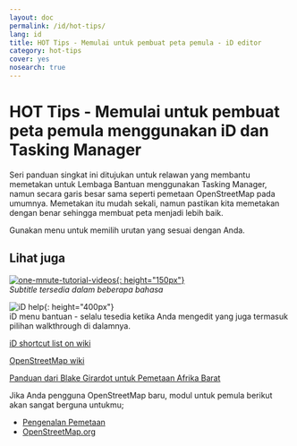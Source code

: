 ```yaml
---
layout: doc
permalink: /id/hot-tips/
lang: id
title: HOT Tips - Memulai untuk pembuat peta pemula - iD editor
category: hot-tips
cover: yes
nosearch: true
---
```


HOT Tips - Memulai untuk pembuat peta pemula menggunakan iD dan Tasking Manager
================

Seri panduan singkat ini ditujukan untuk relawan yang membantu memetakan untuk Lembaga Bantuan menggunakan Tasking Manager, namun secara garis besar sama seperti pemetaan OpenStreetMap pada umumnya. Memetakan itu mudah sekali, namun pastikan kita memetakan dengan benar sehingga membuat peta menjadi lebih baik.

Gunakan menu untuk memilih urutan yang sesuai dengan Anda.  

Lihat juga  
---------

[![one-mnute-tutorial-videos]{: height="150px"}](https://www.youtube.com/playlist?list=PLb9506_-6FMHZ3nwn9heri3xjQKrSq1hN "Humanitarian OpenStreetMap Team - One minute Tutorial Videos")  
*Subtitle tersedia dalam beberapa bahasa*  

![iD help]{: height="400px"}  
iD menu bantuan - selalu tesedia ketika Anda mengedit yang juga termasuk pilihan walkthrough di dalamnya.    
  
[iD shortcut list on wiki](https://wiki.openstreetmap.org/wiki/ID/Shortcuts)  

[OpenStreetMap wiki](https://wiki.openstreetmap.org/wiki/Main_Page)  

[Panduan dari Blake Girardot untuk Pemetaan Afrika Barat](https://wiki.openstreetmap.org/wiki/User:Bgirardot/West_African_HOT_Mapping_Tips)  

Jika Anda pengguna OpenStreetMap baru, modul untuk pemula berikut akan sangat berguna untukmu;  

-  [Pengenalan Pemetaan](/id/beginner/introduction/)  
-  [OpenStreetMap.org](/en/beginner/start-osm/)



[HOT logo with text]:/images/hot-tips/Hot_logo_with_text.svg
[iD help]:/images/hot-tips/iD-help.png "iD menu bantuan - selalu tersedia ketika Anda mengedit yang termasuk pilihan walkthrough di dalamnya."
[one-mnute-tutorial-videos]: /images/hot-tips/one-mnute-tutorial-videos.png "Humanitarian OpenStreetMap Team One-Minute Tutorial Videos"